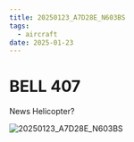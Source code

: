 ```yaml
---
title: 20250123_A7D28E_N603BS
tags:
  - aircraft
date: 2025-01-23
---
```


# BELL 407

News Helicopter?

![20250123_A7D28E_N603BS](/aircraft/20250123_A7D28E_N603BS.jpg)